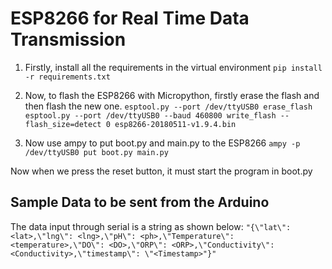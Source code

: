 # ESP8266 for Real Time Data Transmission
1. Firstly, install all the requirements in the virtual environment
   `pip install -r requirements.txt`

2. Now, to flash the ESP8266 with Micropython, firstly erase the flash and then flash the new one.
   `esptool.py --port /dev/ttyUSB0 erase_flash`
   `esptool.py --port /dev/ttyUSB0 --baud 460800 write_flash --flash_size=detect 0 esp8266-20180511-v1.9.4.bin`

3. Now use ampy to put boot.py and main.py to the ESP8266
   `ampy -p /dev/ttyUSB0 put boot.py main.py`

Now when we press the reset button, it must start the program in boot.py

## Sample Data to be sent from the Arduino
The data input through serial is a string as shown below:
`"{\"lat\": <lat>,\"lng\": <lng>,\"pH\": <ph>,\"Temperature\": <temperature>,\"DO\": <DO>,\"ORP\": <ORP>,\"Conductivity\": <Conductivity>,\"timestamp\": \"<Timestamp>"}"`
